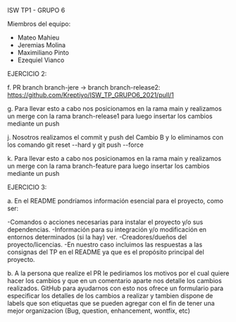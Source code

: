 ISW TP1 - GRUPO 6

Miembros del equipo:
<ul>
<li>Mateo Mahieu</li>
<li>Jeremias Molina</li>
<li>Maximiliano Pinto</li>
  <li>Ezequiel Vianco</li>
  </ul>

EJERCICIO 2:

f. PR branch branch-jere -> branch branch-release2: https://github.com/Kreptiyo/ISW_TP_GRUPO6_2021/pull/1

g. Para llevar esto a cabo nos posicionamos en la rama main y realizamos un merge con la rama branch-release1 para luego insertar los cambios mediante un push

j. Nosotros realizamos el commit y push del Cambio B y lo eliminamos con los comando git reset --hard y git push --force

k. Para llevar esto a cabo nos posicionamos en la rama main y realizamos un merge con la rama branch-feature para luego insertar los cambios mediante un push

EJERCICIO 3:

a. En el README pondríamos información esencial para el proyecto, como ser:

-Comandos o acciones necesarias para instalar el proyecto y/o sus dependencias.
-Información para su integración y/o modificación en entornos determinados (si la hay) ver.
-Creadores/dueños del proyecto/licencias.
-En nuestro caso incluimos las respuestas a las consignas del TP en el README ya que es el propósito principal del proyecto.

b. A la persona que realize el PR le pediriamos los motivos por el cual quiere hacer los cambios y que en un comentario aparte nos detalle los cambios realizados.
GitHub para ayudarnos con esto nos ofrece un formulario para especificar los detalles de los cambios a realizar y tambien dispone de labels que son etiquetas que se pueden agregar con el fin de tener una mejor organizacion (Bug, question, enhancement, wontfix, etc)

